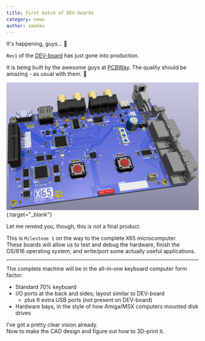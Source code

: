 ```yaml
---
title: First batch of DEV-boards
category: news
author: smokku
---
```


It's happening, guys… 🥳

`Rev1` of the [DEV-board][1] has just gone into production.

It is being built by the awesome guys at [PCBWay][2].
The quality should be amazing - as usual with them. 🦾

![DEV-board visualization](/media/2025-06-25_board-vis.png){:target="_blank"}

Let me remind you, though, this is not a final product.

This is `Milestone 1` on the way to the complete X65 microcomputer.  
These boards will allow us to test and debug the hardware,
finish the OS/816 operating system, and write/port some actually useful applications.

---

The complete machine will be in the all-in-one keyboard computer form factor:

* Standard 70% keyboard
* I/O ports at the back and sides; layout similar to DEV-board
  * plus 6 extra USB ports (not present on DEV-board)
* Hardware bays, in the style of how Amiga/MSX computers mounted disk drives

I’ve got a pretty clear vision already.  
Now to make the CAD design and figure out how to 3D-print it.

[1]: https://github.com/X65/schematic/blob/main/protoC/protoC.pdf
[2]: https://www.pcbway.com/
